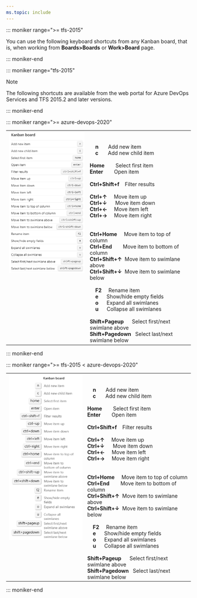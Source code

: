 ```yaml
---
ms.topic: include
---
```



<a id="kanban-board-shortcuts"></a>

::: moniker range=">= tfs-2015"

You can use the following keyboard shortcuts from any Kanban board, that is, when working from **Boards>Boards** or **Work>Board** page.  

::: moniker-end

::: moniker range="tfs-2015"

> [!NOTE]  
> The following shortcuts are available from the web portal for Azure DevOps Services and TFS 2015.2 and later versions. 

::: moniker-end


::: moniker range=">= azure-devops-2020"

<table>
<tbody valign="top">
<tr>
<td><img src="../../media/keyboard-shortcuts/kanban-board-shortcuts-cloud-original.png" alt="Kanban board shortcuts"/></td>
<td>
<br/><br/>
&nbsp;&nbsp;&nbsp;&nbsp;<strong>n</strong>&nbsp;&nbsp;&nbsp;&nbsp;&nbsp;&nbsp;&nbsp;Add new item <br/>
&nbsp;&nbsp;&nbsp;&nbsp;<strong>c</strong>&nbsp;&nbsp;&nbsp;&nbsp;&nbsp;&nbsp;&nbsp;Add new child item<br/><br/>
<strong>Home</strong>&nbsp;&nbsp;&nbsp;&nbsp;&nbsp;&nbsp;&nbsp;&nbsp;Select first item <br/>
<strong>Enter</strong>&nbsp;&nbsp;&nbsp;&nbsp;&nbsp;&nbsp;&nbsp;&nbsp;Open item<br/>
<br/>
<strong>Ctrl+Shift+f</strong>&nbsp;&nbsp;&nbsp;&nbsp;Filter results<br/>
<br/>
<strong>Ctrl+↑</strong>&nbsp;&nbsp;&nbsp;&nbsp;&nbsp;Move item up<br/>
<strong>Ctrl+↓</strong>&nbsp;&nbsp;&nbsp;&nbsp;&nbsp;&nbsp;Move item down<br/>
<strong>Ctrl+←</strong>&nbsp;&nbsp;&nbsp;&nbsp;&nbsp;Move item left<br/>
<strong>Ctrl+→</strong>&nbsp;&nbsp;&nbsp;&nbsp;&nbsp;Move item right<br/><br/><br/>
<strong>Ctrl+Home</strong>&nbsp;&nbsp;&nbsp;&nbsp;&nbsp;Move item to top of column<br/>
<strong>Ctrl+End</strong>&nbsp;&nbsp;&nbsp;&nbsp;&nbsp;&nbsp;&nbsp;&nbsp;Move item to bottom of column<br/>
<strong>Ctrl+Shift+↑</strong>&nbsp;&nbsp;Move item to swimlane above<br/>
<strong>Ctrl+Shift+↓</strong>&nbsp;&nbsp;Move item to swimlane below <br/>
<br/>
&nbsp;&nbsp;&nbsp;&nbsp;<strong>F2</strong>&nbsp;&nbsp;&nbsp;&nbsp;&nbsp;Rename item<br/>
&nbsp;&nbsp;&nbsp;&nbsp;<strong>e</strong>&nbsp;&nbsp;&nbsp;&nbsp;&nbsp;&nbsp;Show/hide empty fields<br/>
&nbsp;&nbsp;&nbsp;&nbsp;<strong>o</strong>&nbsp;&nbsp;&nbsp;&nbsp;&nbsp;&nbsp;Expand all swimlanes<br/>
&nbsp;&nbsp;&nbsp;&nbsp;<strong>u</strong>&nbsp;&nbsp;&nbsp;&nbsp;&nbsp;&nbsp;Collapse all swimlanes<br/>
<br/> 
<strong>Shift+Pageup</strong>&nbsp;&nbsp;&nbsp;&nbsp;&nbsp;&nbsp;Select first/next swimlane above<br/>
<strong>Shift+Pagedown</strong>&nbsp;&nbsp;&nbsp;Select last/next swimlane below<br/>
</td>
</tr>
</tbody>
</table>


::: moniker-end

::: moniker range=">= tfs-2015 < azure-devops-2020"


<table>
<tbody valign="top">
<tr>
<td><img src="../../media/keyboard-shortcuts/kanban-board-shortcuts.png" alt="Kanban board shortcuts"/></td>
<td>
<br/><br/>
&nbsp;&nbsp;&nbsp;&nbsp;<strong>n</strong>&nbsp;&nbsp;&nbsp;&nbsp;&nbsp;&nbsp;&nbsp;Add new item <br/>
&nbsp;&nbsp;&nbsp;&nbsp;<strong>c</strong>&nbsp;&nbsp;&nbsp;&nbsp;&nbsp;&nbsp;&nbsp;Add new child item<br/><br/>
<strong>Home</strong>&nbsp;&nbsp;&nbsp;&nbsp;&nbsp;&nbsp;&nbsp;&nbsp;Select first item <br/>
<strong>Enter</strong>&nbsp;&nbsp;&nbsp;&nbsp;&nbsp;&nbsp;&nbsp;&nbsp;Open item<br/>
<br/>
<strong>Ctrl+Shift+f</strong>&nbsp;&nbsp;&nbsp;&nbsp;Filter results<br/>
<br/>
<strong>Ctrl+↑</strong>&nbsp;&nbsp;&nbsp;&nbsp;&nbsp;Move item up<br/>
<strong>Ctrl+↓</strong>&nbsp;&nbsp;&nbsp;&nbsp;&nbsp;&nbsp;Move item down<br/>
<strong>Ctrl+←</strong>&nbsp;&nbsp;&nbsp;&nbsp;&nbsp;Move item left<br/>
<strong>Ctrl+→</strong>&nbsp;&nbsp;&nbsp;&nbsp;&nbsp;Move item right<br/><br/><br/>
<strong>Ctrl+Home</strong>&nbsp;&nbsp;&nbsp;&nbsp;&nbsp;Move item to top of column<br/>
<strong>Ctrl+End</strong>&nbsp;&nbsp;&nbsp;&nbsp;&nbsp;&nbsp;&nbsp;&nbsp;Move item to bottom of column<br/>
<strong>Ctrl+Shift+↑</strong>&nbsp;&nbsp;Move item to swimlane above<br/>
<strong>Ctrl+Shift+↓</strong>&nbsp;&nbsp;Move item to swimlane below <br/>
<br/>
&nbsp;&nbsp;&nbsp;&nbsp;<strong>F2</strong>&nbsp;&nbsp;&nbsp;&nbsp;&nbsp;Rename item<br/>
&nbsp;&nbsp;&nbsp;&nbsp;<strong>e</strong>&nbsp;&nbsp;&nbsp;&nbsp;&nbsp;&nbsp;Show/hide empty fields<br/>
&nbsp;&nbsp;&nbsp;&nbsp;<strong>o</strong>&nbsp;&nbsp;&nbsp;&nbsp;&nbsp;&nbsp;Expand all swimlanes<br/>
&nbsp;&nbsp;&nbsp;&nbsp;<strong>u</strong>&nbsp;&nbsp;&nbsp;&nbsp;&nbsp;&nbsp;Collapse all swimlanes<br/>
<br/> 
<strong>Shift+Pageup</strong>&nbsp;&nbsp;&nbsp;&nbsp;&nbsp;&nbsp;Select first/next swimlane above<br/>
<strong>Shift+Pagedown</strong>&nbsp;&nbsp;&nbsp;Select last/next swimlane below<br/>
</td>
</tr>
</tbody>
</table>

 
::: moniker-end

 